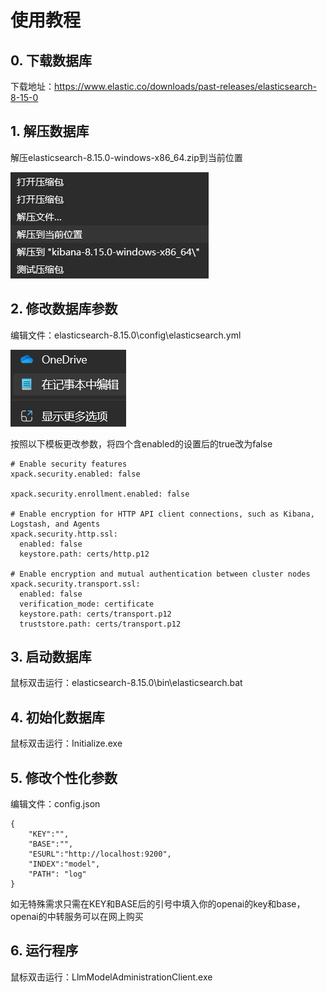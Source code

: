 # 使用教程

## 0. 下载数据库
下载地址：https://www.elastic.co/downloads/past-releases/elasticsearch-8-15-0

## 1. 解压数据库
解压elasticsearch-8.15.0-windows-x86_64.zip到当前位置

![pic1](.\pic\pic1.png)

## 2. 修改数据库参数
编辑文件：elasticsearch-8.15.0\config\elasticsearch.yml

![pic2](.\pic\pic2.png)

按照以下模板更改参数，将四个含enabled的设置后的true改为false

```
# Enable security features
xpack.security.enabled: false

xpack.security.enrollment.enabled: false

# Enable encryption for HTTP API client connections, such as Kibana, Logstash, and Agents
xpack.security.http.ssl:
  enabled: false
  keystore.path: certs/http.p12

# Enable encryption and mutual authentication between cluster nodes
xpack.security.transport.ssl:
  enabled: false
  verification_mode: certificate
  keystore.path: certs/transport.p12
  truststore.path: certs/transport.p12
```

## 3. 启动数据库

鼠标双击运行：elasticsearch-8.15.0\bin\elasticsearch.bat

## 4. 初始化数据库

鼠标双击运行：Initialize.exe

## 5. 修改个性化参数

编辑文件：config.json

```
{
    "KEY":"",
    "BASE":"",
    "ESURL":"http://localhost:9200",
    "INDEX":"model",
    "PATH": "log"
}
```

如无特殊需求只需在KEY和BASE后的引号中填入你的openai的key和base，openai的中转服务可以在网上购买

## 6. 运行程序

鼠标双击运行：LlmModelAdministrationClient.exe